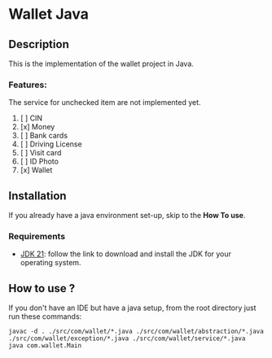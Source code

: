 # Wallet Java

## Description
This is the implementation of the wallet project in Java.
### Features:
The service for unchecked item are not implemented yet.
1. [ ] CIN
2. [x] Money
3. [ ] Bank cards
4. [ ] Driving License
5. [ ] Visit card
6. [ ] ID Photo
7. [x] Wallet

## Installation
If you already have a java environment set-up, skip to the **How To use**.
### Requirements
* [JDK 21](https://www.oracle.com/java/technologies/downloads/#java21): follow the link to download and install the JDK for your operating system.


## How to use ?
If you don't have an IDE but have a java setup, from the root directory just run these commands:
```
javac -d . ./src/com/wallet/*.java ./src/com/wallet/abstraction/*.java ./src/com/wallet/exception/*.java ./src/com/wallet/service/*.java
java com.wallet.Main
```